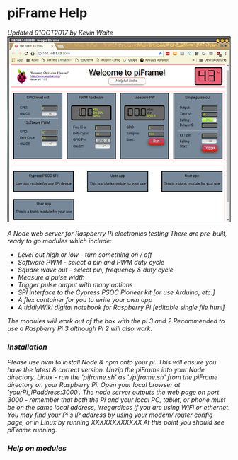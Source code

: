# piFrame Help
<i>Updated 01OCT2017 by Kevin Waite<i>
<br>
<img src="pi-frame-1.png">
<br>
<p>A Node web server for Raspberry Pi electronics testing
There are pre-built, ready to go modules which include:
<ul>
  <li> Level out high or low - turn something on / off </li>
  <li> Software PWM - select a pin and PWM duty cycle </li>
  <li> Square wave out - select pin, frequency & duty cycle</li>
  <li> Measure a pulse width</li>
  <li> Trigger pulse output with many options</li>
  <li> SPI interface to the Cypress PSOC Pioneer kit [or use Arduino, etc.]</li>
  <li> A flex container for you to write your own app</li> 
  <li> A tiddlyWiki digital notebook for Raspberry Pi [editable single file html] </li>
</ul>
The modules will work out of the box with the pi 3 and 2.Recommended to use a Raspberry Pi 3 although Pi 2 will also work. 
<h3>Installation</h3>
Please use nvm to install Node & npm onto your pi. This will ensure you have the latest & correct version.
Unzip the piFrame into your Node directory.
Linux - run the 'piframe.sh' as './piframe.sh' from the piFrame directory on your Raspberry Pi. Open your local browser at 'yourPi_IPaddress:3000'. The node server outputs the web page on port 3000 - remember that both the Pi and your local PC, tablet, or phone must be on the same local address, irregardless if you are using WiFi or ethernet.
You may find your Pi's IP address by using your modem/ router config page, or in Linux by running XXXXXXXXXXXX
At this point you should see piFrame running. 

<h3>Help on modules</h3>





</p>

